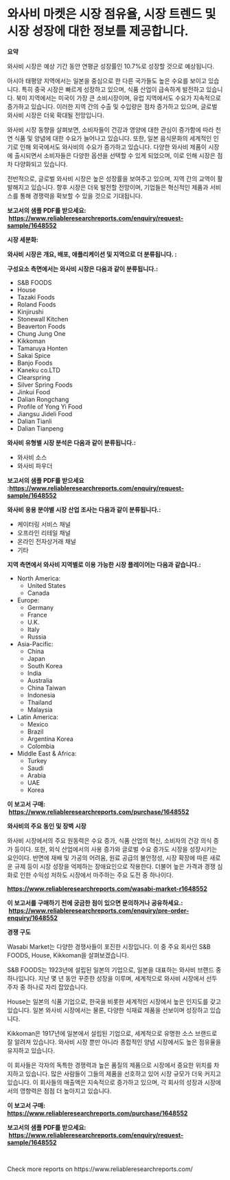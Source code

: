 <p><h1>와사비 마켓은 시장 점유율, 시장 트렌드 및 시장 성장에 대한 정보를 제공합니다.</h1></p><p><strong>요약</strong></p>
<p><p>와사비 시장은 예상 기간 동안 연평균 성장률인 10.7%로 성장할 것으로 예상됩니다. </p><p>아시아 태평양 지역에서는 일본을 중심으로 한 다른 국가들도 높은 수요를 보이고 있습니다. 특히 중국 시장은 빠르게 성장하고 있으며, 식품 산업이 급속하게 발전하고 있습니다. 북미 지역에서는 미국이 가장 큰 소비시장이며, 유럽 지역에서도 수요가 지속적으로 증가하고 있습니다. 이러한 지역 간의 수출 및 수입량은 점차 증가하고 있으며, 글로벌 와사비 시장은 더욱 확대될 전망입니다.</p><p>와사비 시장 동향을 살펴보면, 소비자들이 건강과 영양에 대한 관심이 증가함에 따라 천연 식품 및 양념에 대한 수요가 늘어나고 있습니다. 또한, 일본 음식문화의 세계적인 인기로 인해 외국에서도 와사비의 수요가 증가하고 있습니다. 다양한 와사비 제품이 시장에 출시되면서 소비자들은 다양한 옵션을 선택할 수 있게 되었으며, 이로 인해 시장은 점차 다양화되고 있습니다.</p><p>전반적으로, 글로벌 와사비 시장은 높은 성장률을 보여주고 있으며, 지역 간의 교역이 활발해지고 있습니다. 향후 시장은 더욱 발전할 전망이며, 기업들은 혁신적인 제품과 서비스를 통해 경쟁력을 확보할 수 있을 것으로 기대됩니다.</p></p>
<p><strong>보고서의 샘플 PDF를 받으세요: &nbsp;<a href="https://www.reliableresearchreports.com/enquiry/request-sample/1648552">https://www.reliableresearchreports.com/enquiry/request-sample/1648552</a></strong></p>
<p><strong>시장 세분화:</strong></p>
<p><strong> 와사비 시장은 개요, 배포, 애플리케이션 및 지역으로 더 분류됩니다. :</strong></p>
<p><strong>구성요소 측면에서는 와사비 시장은 다음과 같이 분류됩니다.:</strong></p>
<p><ul><li>S&B FOODS</li><li>House</li><li>Tazaki Foods</li><li>Roland Foods</li><li>Kinjirushi</li><li>Stonewall Kitchen</li><li>Beaverton Foods</li><li>Chung Jung One</li><li>Kikkoman</li><li>Tamaruya Honten</li><li>Sakai Spice</li><li>Banjo Foods</li><li>Kaneku co.LTD</li><li>Clearspring</li><li>Silver Spring Foods</li><li>Jinkui Food</li><li>Dalian Rongchang</li><li>Profile of Yong Yi Food</li><li>Jiangsu Jideli Food</li><li>Dalian Tianli</li><li>Dalian Tianpeng</li></ul></p>
<p><strong> 와사비 유형별 시장 분석은 다음과 같이 분류됩니다.:</strong></p>
<p><ul><li>와사비 소스</li><li>와사비 파우더</li></ul></p>
<p><strong>보고서의 샘플 PDF를 받으세요 :<a href="https://www.reliableresearchreports.com/enquiry/request-sample/1648552">https://www.reliableresearchreports.com/enquiry/request-sample/1648552</a></strong></p>
<p><strong> 와사비 응용 분야별 시장 산업 조사는 다음과 같이 분류됩니다.:</strong></p>
<p><ul><li>케이터링 서비스 채널</li><li>오프라인 리테일 채널</li><li>온라인 전자상거래 채널</li><li>기타</li></ul></p>
<p><strong>지역 측면에서 와사비 지역별로 이용 가능한 시장 플레이어는 다음과 같습니다.:</strong></p>
<p><ul>
    <li>
        North America:
        <ul>
            <li>United States</li>
            <li>Canada</li>
        </ul>
    </li>
    <li>
        Europe:
        <ul>
            <li>Germany</li>
            <li>France</li>
            <li>U.K.</li>
            <li>Italy</li>
            <li>Russia</li>
        </ul>
    </li>
    <li>
        Asia-Pacific:
        <ul>
            <li>China</li>
            <li>Japan</li>
            <li>South Korea</li>
            <li>India</li>
            <li>Australia</li>
            <li>China Taiwan</li>
            <li>Indonesia</li>
            <li>Thailand</li>
            <li>Malaysia</li>
        </ul>
    </li>
    <li>
        Latin America:
        <ul>
            <li>Mexico</li>
            <li>Brazil</li>
            <li>Argentina Korea</li>
            <li>Colombia</li>
        </ul>
    </li>
    <li>
        Middle East & Africa:
        <ul>
            <li>Turkey</li>
            <li>Saudi</li>
            <li>Arabia</li>
            <li>UAE</li>
            <li>Korea</li>
        </ul>
    </li>
    </ul></p>
<p><strong>이 보고서 구매: &nbsp;<a href="https://www.reliableresearchreports.com/purchase/1648552">https://www.reliableresearchreports.com/purchase/1648552</a></strong></p>
<p><strong>와사비의 주요 동인 및 장벽 시장</strong></p>
<p><p>와사비 시장에서의 주요 원동력은 수요 증가, 식품 산업의 혁신, 소비자의 건강 의식 증가 등이다. 또한, 외식 산업에서의 사용 증가와 글로벌 수요 증가도 시장을 성장시키는 요인이다. 반면에 재배 및 가공의 어려움, 원료 공급의 불안정성, 시장 확장에 따른 새로운 규제 등이 시장 성장을 억제하는 장애요인으로 작용한다. 더불어 높은 가격과 경쟁 심화로 인한 수익성 저하도 시장에서 마주하는 주요 도전 중 하나이다.</p></p>
<p><strong><a href="https://www.reliableresearchreports.com/wasabi-market-r1648552">https://www.reliableresearchreports.com/wasabi-market-r1648552</a></strong></p>
<p><strong>이 보고서를 구매하기 전에 궁금한 점이 있으면 문의하거나 공유하세요.: &nbsp;<a href="https://www.reliableresearchreports.com/enquiry/pre-order-enquiry/1648552">https://www.reliableresearchreports.com/enquiry/pre-order-enquiry/1648552</a></strong></p>
<p><strong>경쟁 구도</strong></p>
<p><p>Wasabi Market는 다양한 경쟁사들이 포진한 시장입니다. 이 중 주요 회사인 S&B FOODS, House, Kikkoman을 살펴보겠습니다.</p><p>S&B FOODS는 1923년에 설립된 일본의 기업으로, 일본을 대표하는 와사비 브랜드 중 하나입니다. 지난 몇 년 동안 꾸준한 성장을 이루며, 세계적으로 와사비 시장에서 선두 주자 중 하나로 자리 잡았습니다.</p><p>House는 일본의 식품 기업으로, 한국을 비롯한 세계적인 시장에서 높은 인지도를 갖고 있습니다. 일본 와사비 시장에서는 물론, 다양한 식재료 제품을 선보이며 성장하고 있습니다.</p><p>Kikkoman은 1917년에 일본에서 설립된 기업으로, 세계적으로 유명한 소스 브랜드로 잘 알려져 있습니다. 와사비 시장 뿐만 아니라 종합적인 양념 시장에서도 높은 점유율을 유지하고 있습니다.</p><p>이 회사들은 각자의 독특한 경쟁력과 높은 품질의 제품으로 시장에서 중요한 위치를 차지하고 있습니다. 많은 사람들이 그들의 제품을 선호하고 있어 시장 규모가 더욱 커지고 있습니다. 이 회사들의 매출액은 지속적으로 증가하고 있으며, 각 회사의 성장과 시장에서의 영향력은 점점 더 높아지고 있습니다.</p></p>
<p><strong>이 보고서 구매: &nbsp; <a href="https://www.reliableresearchreports.com/purchase/1648552">https://www.reliableresearchreports.com/purchase/1648552</a></strong></p>
<p><strong>보고서의 샘플 PDF를 받으세요: &nbsp;<a href="https://www.reliableresearchreports.com/enquiry/request-sample/1648552">https://www.reliableresearchreports.com/enquiry/request-sample/1648552</a></strong><strong></strong></p>
<p>&nbsp;</p>
<p>Check more reports on https://www.reliableresearchreports.com/</p>